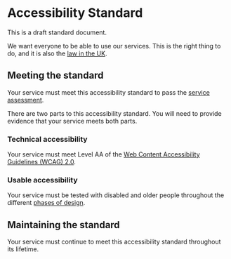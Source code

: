 # Accessibility Standard

This is a draft standard document. 

We want everyone to be able to use our services. This is the right thing to do, and it is also the [law in the UK](http://www.legislation.gov.uk/ukpga/2010/15/contents).

## Meeting the standard

Your service must meet this accessibility standard to pass the [service assessment](https://www.gov.uk/service-manual/service-assessments/check-if-you-need-a-service-assessment).

There are two parts to this accessibility standard. You will need to provide evidence that your service meets both parts.

### Technical accessibility

Your service must meet Level AA of the [Web Content Accessibility Guidelines (WCAG) 2.0](https://www.w3.org/WAI/intro/wcag.php).

### Usable accessibility

Your service must be tested with disabled and older people throughout the different [phases of design](https://www.gov.uk/service-manual/phases).

## Maintaining the standard

Your service must continue to meet this accessibility standard throughout its lifetime.